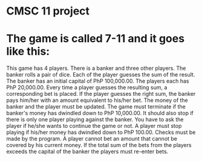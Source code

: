 # CMSC 11 project

# The game is called 7-11 and it goes like this:

This game has 4 players. There is a banker and three other players. 
The banker rolls a pair of dice. Each of the player guesses the sum of the result. 
The banker has an initial capital of PhP 100,000.00. 
The players each has PhP 20,000.00. 
Every time a player guesses the resulting sum, a corresponding bet is placed. 
If the player guesses the right sum, the banker pays him/her with an amount equivalent to his/her bet. 
The money of the banker and the player must be updated. 
The game must terminate if the banker's money has dwindled down to PhP 10,000.00. 
It should also stop if there is only one player playing against the banker. 
You have to ask the player if he/she wants to continue the game or not. 
A player must stop playing if his/her money has dwindled down to PhP 100.00. 
Checks must be made by the program. A player cannot bet an amount that cannot be covered by his current money. 
If the total sum of the bets from the players exceeds the capital of the banker the players must re-enter bets.

